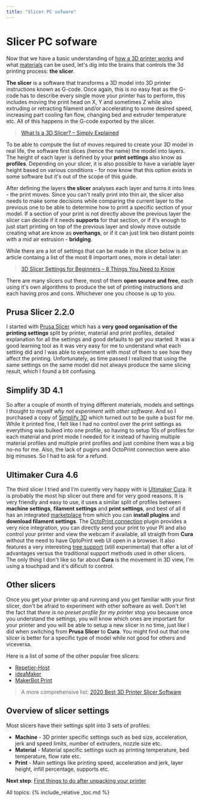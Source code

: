 ```yaml
---
title: "Slicer PC sofware"
---
```

# Slicer PC sofware

Now that we have a basic understanding of [how a 3D printer works](3d-printer-overview) and what [materials](materials) can be used, let's dig into the brains that controls the 3d printing process: **the slicer**.

**The slicer** is a software that transforms a 3D model into 3D printer instructions known as G-code. Once again, this is no easy feat as the G-code has to describe every single move your printer has to perform, this includes moving the print head on X, Y and sometimes Z while also extruding or retracting filament and/or accelerating to some desired speed, increasing part cooling fan flow, changing bed and extruder temperature etc. All of this happens in the G-code exported by the slicer.

> [What Is a 3D Slicer? – Simply Explained](https://all3dp.com/2/what-is-a-3d-slicer-simply-explained/)

To be able to compute the list of moves required to create your 3D model in real life, the software first slices (hence the name) the model into layers. The height of each layer is defined by your **print settings** also know as **profiles**. Depending on your slicer, it is also possible to have a variable layer height based on various conditions - for now know that this option exists in some software but it's out of the scope of this guide.

After defining the layers **the slicer** analyses each layer and turns it into lines - the print moves. Since you can't really print into thin air, the slicer also needs to make some decisions while comparing the current layer to the previous one to be able to determine how to print a specific section of your model. If a section of your print is not directly above the previous layer the slicer can decide if it needs **supports** for that section, or if it's enough to just start printing on top of the previous layer and slowly move outside creating what are know as **overhangs**, or if it can just link two distant points with a mid air extrusion - **bridging**.

While there are a lot of settings that can be made in the slicer below is an article containg a list of the most 8 important ones, more in detail later:

> [3D Slicer Settings for Beginners – 8 Things You Need to Know](https://pinshape.com/blog/3d-slicer-settings-5-things-you-need-to-know-about-3d-printing-software/)

There are many slicers out there, most of them **open source and free**, each using it's own algorithms to produce the set of printing instructions and each having pros and cons. Whichever one you choose is up to you. 

## Prusa Slicer 2.2.0

I started with [Prusa Slicer](https://github.com/prusa3d/PrusaSlicer/releases) which has a **very good organisation of the printing settings** split by printer, material and print profiles, detailed explanation for all the settings and good defaults to get you started. It was a good learning tool as it was very easy for me to understand what each setting did and I was able to experiment with most of them to see how they affect the printing. Unfortunately, as time passed I realized that using the same settings on the same model did not always produce the same slicing result, which I found a bit confusing.

## Simplify 3D 4.1

So after a couple of month of trying different materials, models and settings I thought to myself *why not experiment with other software*. And so I purchased a copy of [Simplify 3D](https://www.simplify3d.com/) which turned out to be quite a bust for me. While it printed fine, I felt like I had no control over the print settings as everything was bulked into one profile, so having to setup 10s of profiles for each material and print mode I needed for it instead of having multiple material profiles and multiple print profiles and just combine them was a big no-no for me. Also, the lack of pugins and OctoPrint connection were also big minuses. So I had to ask for a refund.

## Ultimaker Cura 4.6

The third slicer I tried and I'm curently very happy with is [Ultimaker Cura](https://ultimaker.com/software/ultimaker-cura). It is probably the most hip slicer out there and for very good reasons. It is very friendly and easy to use, it uses a similar split of profiles between **machine settings**, **filament settings** and **print settings**, and best of all it has an integrated [marketplace](https://marketplace.ultimaker.com/app/cura/plugins) from which you can **install plugins** and **download filament settings**. The [OctoPrint connection](https://marketplace.ultimaker.com/app/cura/plugins/fieldofview/OctoPrintPlugin) plugin provides a very nice integration, you can directly send your print to your PI and also control your printer and view the webcam if available, all straigth from **Cura** without the need to have OptoPrint web UI open in a browser. It also features a very interesting [tree support](https://support.ultimaker.com/hc/en-us/articles/360012614559-Experimental) (still experimental) that offer a lot of advantages versus the traditional support methods used in other slicers. The only thing I don't like so far about **Cura** is the movement in 3D view, I'm using a touchpad and it's dificult to control.

## Other slicers

Once you get your printer up and running and you get familiar with your first slicer, don't be afraid to experiment with other software as well. Don't let the fact that *there is no preset profile for my printer* stop you because once you understand the settings, you will know which ones are important for your printer and you will be able to setup a new slicer in no time, just like I did when switching from **Prusa Slicer** to **Cura**. You might find out that one slicer is better for a specific type of model while not good for others and viceversa.

Here is a list of some of the other popular free slicers:
- [Repetier-Host](https://www.repetier.com/)
- [ideaMaker](https://www.raise3d.com/ideamaker/)
- [MakerBot Print](https://www.makerbot.com/3d-printers/apps/makerbot-print/)

> A more comprehensive list: [2020 Best 3D Printer Slicer Software](https://all3dp.com/1/best-3d-slicer-software-3d-printer/)

## Overview of slicer settings

Most slicers have their settings split into 3 sets of profiles:
- **Machine** - 3D printer specific settings such as bed size, acceleration, jerk and speed limits, number of extruders, nozzle size etc.
- **Material** - Material specific settings such as printing temperature, bed temperature, flow rate etc.
- **Print** - Main settings like printing speed, acceleration and jerk, layer height, infill percentage, supports etc.



**Next step**: [First things to do after unpacking your printer](setup)

All topics:
{% include_relative _toc.md %}